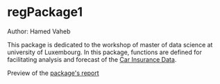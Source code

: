 # regPackage1
Author: Hamed Vaheb

This package is dedicated to the workshop of master of data science at university of Luxembourg.
In this package, functions are defined for facilitating analysis and forecast of the [Car Insurance Data](https://www.kaggle.com/datasets/sagnik1511/car-insurance-data).

Preview of the [package's report](https://htmlpreview.github.io/?https://github.com/berserkhmdvhb/regPackage1/blob/main/inst/report.html)
